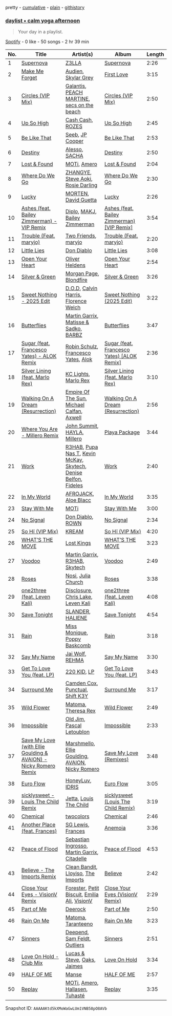 pretty - [cumulative](/playlists/cumulative/37i9dQZF1EP6YuccBxUcC1.md) - [plain](/playlists/plain/37i9dQZF1EP6YuccBxUcC1) - [githistory](https://github.githistory.xyz/mdn522/spotify-playlist-archive/blob/main/playlists/plain/37i9dQZF1EP6YuccBxUcC1)

### [daylist • calm yoga afternoon](https://open.spotify.com/playlist/37i9dQZF1EP6YuccBxUcC1)

> Your day in a playlist.

[Spotify](https://open.spotify.com/user/spotify) - 0 like - 50 songs - 2 hr 39 min

| No. | Title | Artist(s) | Album | Length |
|---|---|---|---|---|
| 1 | [Supernova](https://open.spotify.com/track/13dr6hf8qLjh7SIDEetQZZ) | [Z3LLA](https://open.spotify.com/artist/5GsXRkwr74MAPYBjrgUT02) | [Supernova](https://open.spotify.com/album/4vD3o8nVefQWef4WG1JsZW) | 2:26 |
| 2 | [Make Me Forget](https://open.spotify.com/track/4S0SLH2oXje7v2C5s0u4NC) | [Audien](https://open.spotify.com/artist/4xnMDfgEmXZEEDdITKcGuE), [Skylar Grey](https://open.spotify.com/artist/4utLUGcTvOJFr6aqIJtYWV) | [First Love](https://open.spotify.com/album/2wjn9mkCYKbfLzqPOGk9nP) | 3:15 |
| 3 | [Circles \(VIP Mix\)](https://open.spotify.com/track/0X9QsL3XTL3B4foiEyNhOd) | [Galantis](https://open.spotify.com/artist/4sTQVOfp9vEMCemLw50sbu), [PEACH MARTINE](https://open.spotify.com/artist/4xX9jZuIg4O1Cc59vjt0EP), [secs on the beach](https://open.spotify.com/artist/5zDEuV2X31GgJ4R0tPosmM) | [Circles \(VIP Mix\)](https://open.spotify.com/album/1lUSwojfHrx1Pcbgfwvqe4) | 2:50 |
| 4 | [Up So High](https://open.spotify.com/track/1vbDIJClwpLHi2gveN1qyn) | [Cash Cash](https://open.spotify.com/artist/1LOB7jTeEV14pHai6EXSzF), [ROZES](https://open.spotify.com/artist/6jsjhAEteAlY0vCiLvMLBA) | [Up So High](https://open.spotify.com/album/2VtTI06DCiiMvlPcdVArFI) | 2:45 |
| 5 | [Be Like That](https://open.spotify.com/track/2rwEdeTO3UwWh6QmouYeOw) | [Seeb](https://open.spotify.com/artist/5iNrZmtVMtYev5M9yoWpEq), [JP Cooper](https://open.spotify.com/artist/4kYGAK2zu9EAomwj3hXkXy) | [Be Like That](https://open.spotify.com/album/1nRQHGaNnl0C9RtA9Fo6rr) | 2:53 |
| 6 | [Destiny](https://open.spotify.com/track/226k90b2zBBhhnHtF5G7bB) | [Alesso](https://open.spotify.com/artist/4AVFqumd2ogHFlRbKIjp1t), [SACHA](https://open.spotify.com/artist/1VP5hxNzge9bfbtDvCJwFG) | [Destiny](https://open.spotify.com/album/6elqX6r1NOL3ZzyaC6pi1p) | 2:50 |
| 7 | [Lost & Found](https://open.spotify.com/track/6Op1DwzypHCPJaKvxzBVW6) | [MOTi](https://open.spotify.com/artist/1vo8zHmO1KzkuU9Xxh6J7W), [Amero](https://open.spotify.com/artist/6y98wK2RN9CyNuuN1l2icf) | [Lost & Found](https://open.spotify.com/album/0BeDkrWKnrvdJmCOADmjWw) | 2:04 |
| 8 | [Where Do We Go](https://open.spotify.com/track/6kJb1Y3iy2wfJW2iSp3mXQ) | [ZHANGYE](https://open.spotify.com/artist/1sZntnf0HWP0Rx392NSPwW), [Steve Aoki](https://open.spotify.com/artist/77AiFEVeAVj2ORpC85QVJs), [Rosie Darling](https://open.spotify.com/artist/6kDXH8d9LugUAsHIozzDAI) | [Where Do We Go](https://open.spotify.com/album/377QxEPZ8i3ayUMR7ULx39) | 2:30 |
| 9 | [Lucky](https://open.spotify.com/track/5ECf8gpBqmIUN7MWMN4WZx) | [MORTEN](https://open.spotify.com/artist/19HFRWmRCl27kTk6LeqAO8), [David Guetta](https://open.spotify.com/artist/1Cs0zKBU1kc0i8ypK3B9ai) | [Lucky](https://open.spotify.com/album/2CqOc7E7a4aQHEAD6ctS8I) | 2:26 |
| 10 | [Ashes \(feat\. Bailey Zimmerman\) \- VIP Remix](https://open.spotify.com/track/45WVf3fxD3MTCrlCW1Oapb) | [Diplo](https://open.spotify.com/artist/5fMUXHkw8R8eOP2RNVYEZX), [MAKJ](https://open.spotify.com/artist/3PtCud9dIdOv4exrzdZZ1C), [Bailey Zimmerman](https://open.spotify.com/artist/3win9vGIxFfBRag9S63wwf) | [Ashes \(feat\. Bailey Zimmerman\) \[VIP Remix\]](https://open.spotify.com/album/617yyTa2vqUBJnStJiPZL7) | 3:54 |
| 11 | [Trouble \(Feat\. maryjo\)](https://open.spotify.com/track/26wU3be0dhMFteDF5oiKOV) | [Two Friends](https://open.spotify.com/artist/44Ewva5aHOX00EwaX2D2mh), [maryjo](https://open.spotify.com/artist/1s8g8pcFxAOyuQwG4Tku0H) | [Trouble \(Feat\. maryjo\)](https://open.spotify.com/album/2FFuiTyNovRXk8l2wAXItF) | 2:20 |
| 12 | [Little Lies](https://open.spotify.com/track/7gA0Lp5H34o6EF9RUkHEeU) | [Don Diablo](https://open.spotify.com/artist/1l2ekx5skC4gJH8djERwh1) | [Little Lies](https://open.spotify.com/album/3r4Jl48LaSrHlKh0Lcqk7b) | 3:08 |
| 13 | [Open Your Heart](https://open.spotify.com/track/5M9QrXynpQIzRUyW7ewChS) | [Oliver Heldens](https://open.spotify.com/artist/5nki7yRhxgM509M5ADlN1p) | [Open Your Heart](https://open.spotify.com/album/3hPwSJrdp06ARs8P3nwdKy) | 2:54 |
| 14 | [Silver & Green](https://open.spotify.com/track/7jdtD6kIflLXyPE8qeHZxJ) | [Morgan Page](https://open.spotify.com/artist/1N9n8MSxrr4Emhb566493b), [Blondfire](https://open.spotify.com/artist/5ySYeIhqg4Rfs5tjteVMz3) | [Silver & Green](https://open.spotify.com/album/3WRV3QvWF8AppCTDSA3Dpe) | 3:26 |
| 15 | [Sweet Nothing \- 2025 Edit](https://open.spotify.com/track/4ClVzfSYEea03HjEoDYOX3) | [D.O.D](https://open.spotify.com/artist/0Cs47vvRsPgEfliBU9KDiB), [Calvin Harris](https://open.spotify.com/artist/7CajNmpbOovFoOoasH2HaY), [Florence Welch](https://open.spotify.com/artist/0IROOdQ2fQUcoaEPqt1Isg) | [Sweet Nothing \(2025 Edit\)](https://open.spotify.com/album/4i8AwmJIMxxO8RrXOkjm3p) | 3:22 |
| 16 | [⁠⁠Butterflies](https://open.spotify.com/track/129zR3hX9D2BYXOMtk2jaT) | [Martin Garrix](https://open.spotify.com/artist/60d24wfXkVzDSfLS6hyCjZ), [Matisse & Sadko](https://open.spotify.com/artist/2QMCcKIPHnjQaPPgoEst88), [BARBZ](https://open.spotify.com/artist/0I570b72DF4WXlk8zcKaPc) | [Butterflies](https://open.spotify.com/album/0e1KpmhEst3f1TPw8xJY8S) | 3:47 |
| 17 | [Sugar \(feat\. Francesco Yates\) \- ALOK Remix](https://open.spotify.com/track/00aGxt7uUbZVyPsUYYqqok) | [Robin Schulz](https://open.spotify.com/artist/3t5xRXzsuZmMDkQzgOX35S), [Francesco Yates](https://open.spotify.com/artist/5X1JzPIIonP3u9lA580pPT), [Alok](https://open.spotify.com/artist/0NGAZxHanS9e0iNHpR8f2W) | [Sugar \(feat\. Francesco Yates\) \[ALOK Remix\]](https://open.spotify.com/album/6hcAlzAQIlxm5M1U7kApO5) | 2:36 |
| 18 | [Silver Lining \(feat\. Marlo Rex\)](https://open.spotify.com/track/5U3fsTBPMrCOkS5WrdkUgq) | [KC Lights](https://open.spotify.com/artist/0bUZrFj7rstq07E4iAJHgZ), [Marlo Rex](https://open.spotify.com/artist/3honvvPh3jtS2fTJEYKexS) | [Silver Lining \(feat\. Marlo Rex\)](https://open.spotify.com/album/0juDvtfPJ97JuhvBbXP4M8) | 3:10 |
| 19 | [Walking On A Dream \(Resurrection\)](https://open.spotify.com/track/2RtqJsB923RiOCwK4hdHyn) | [Empire Of The Sun](https://open.spotify.com/artist/67hb7towEyKvt5Z8Bx306c), [Michael Calfan](https://open.spotify.com/artist/4CuipEvwcoQggmCV8jpKF9), [Axwell](https://open.spotify.com/artist/1xNmvlEiICkRlRGqlNFZ43) | [Walking On A Dream \(Resurrection\)](https://open.spotify.com/album/1pAZHgENwjeJdNpCQMr37E) | 2:56 |
| 20 | [Where You Are \- Millero Remix](https://open.spotify.com/track/3ukWtMaZrKTO9mp9Fp3hb4) | [John Summit](https://open.spotify.com/artist/7kNqXtgeIwFtelmRjWv205), [HAYLA](https://open.spotify.com/artist/4yX6mpMyBGf9UfvBB8JJrc), [Millero](https://open.spotify.com/artist/1g3D0SFLbUx6nuGgLSuegX) | [Playa Package](https://open.spotify.com/album/5aBan9hdzRhaHGAQC1AD1k) | 3:44 |
| 21 | [Work](https://open.spotify.com/track/52pH5uY6wKWUkBE1efRak8) | [R3HAB](https://open.spotify.com/artist/6cEuCEZu7PAE9ZSzLLc2oQ), [Pupa Nas T](https://open.spotify.com/artist/4vm90zckXYAA2AZGFStkmy), [Kevin McKay](https://open.spotify.com/artist/07VdEUK5mf0rifGeNqs0Wg), [Skytech](https://open.spotify.com/artist/4CrDEHL7ysNabeYvL3xjUX), [Denise Belfon](https://open.spotify.com/artist/20rSjugHQ6CwKR44JnteQf), [Fideles](https://open.spotify.com/artist/39RaU9BN81x3KBo299bwXs) | [Work](https://open.spotify.com/album/0pmVpC6Q5Avcf9kcDuP5fG) | 2:40 |
| 22 | [In My World](https://open.spotify.com/track/2gXZufRsrkTS2MOAnPkTXB) | [AFROJACK](https://open.spotify.com/artist/4D75GcNG95ebPtNvoNVXhz), [Aloe Blacc](https://open.spotify.com/artist/0id62QV2SZZfvBn9xpmuCl) | [In My World](https://open.spotify.com/album/0RjevZ5UL21eqgEhNYbvjp) | 3:35 |
| 23 | [Stay With Me](https://open.spotify.com/track/4AfxcLQxiNVJP7h2WmzoUz) | [MOTi](https://open.spotify.com/artist/1vo8zHmO1KzkuU9Xxh6J7W) | [Stay With Me](https://open.spotify.com/album/6mIOZRLVIm3ZG713UiUYEE) | 3:00 |
| 24 | [No Signal](https://open.spotify.com/track/2vVVyryBx99KGMNd4pFZcA) | [Don Diablo](https://open.spotify.com/artist/1l2ekx5skC4gJH8djERwh1), [ROWN](https://open.spotify.com/artist/4WZfWEaVAJg0Sil7Ju7iea) | [No Signal](https://open.spotify.com/album/70xZauwZvwVCXGjKNVlbTq) | 2:34 |
| 25 | [So Hï \(VIP Mix\)](https://open.spotify.com/track/2E4ducuUkzT3utPrfElnUc) | [KREAM](https://open.spotify.com/artist/0DdDnziut7wOo6cAYWVZC5) | [So Hï \(VIP Mix\)](https://open.spotify.com/album/2BgEBlTxbBl7H1sgqRH5Ae) | 4:20 |
| 26 | [WHAT’S THE MOVE](https://open.spotify.com/track/3KpoZb7aHGInmOdqnCAMW1) | [Lost Kings](https://open.spotify.com/artist/3hyEbRtp617pNCuuQjyOmc) | [WHAT’S THE MOVE](https://open.spotify.com/album/5cna7De8seHrhC72107sBl) | 3:23 |
| 27 | [Voodoo](https://open.spotify.com/track/7sKCIyN4Sdeo7OBBUeMCfy) | [Martin Garrix](https://open.spotify.com/artist/60d24wfXkVzDSfLS6hyCjZ), [R3HAB](https://open.spotify.com/artist/6cEuCEZu7PAE9ZSzLLc2oQ), [Skytech](https://open.spotify.com/artist/4CrDEHL7ysNabeYvL3xjUX) | [Voodoo](https://open.spotify.com/album/0JnmszyYOgIIF7x4GLILSM) | 2:49 |
| 28 | [Roses](https://open.spotify.com/track/6EEXnHK3SYLTj74ynXAHtj) | [Nosi](https://open.spotify.com/artist/4XECs6DHU3xRrr0uydWY2R), [Julia Church](https://open.spotify.com/artist/4dHGNdVhBxCJUyMk9dR727) | [Roses](https://open.spotify.com/album/2qIx0ueLDqtvYJtZdOLffk) | 3:38 |
| 29 | [one2three \(feat\. Leven Kali\)](https://open.spotify.com/track/6dQxsPVLqXnJgiLLWJRE5x) | [Disclosure](https://open.spotify.com/artist/6nS5roXSAGhTGr34W6n7Et), [Chris Lake](https://open.spotify.com/artist/5Igpc9iLZ3YGtKeYfSrrOE), [Leven Kali](https://open.spotify.com/artist/5YZ5AExR68U3ZblH6HcO6B) | [one2three \(feat\. Leven Kali\)](https://open.spotify.com/album/6VkJuZchHVpZDxGbLrTtdd) | 4:08 |
| 30 | [Save Tonight](https://open.spotify.com/track/7cWwJEQD7tY1MF5Tvulk18) | [SLANDER](https://open.spotify.com/artist/20DZAfCuP1TKZl5KcY7z3Q), [HALIENE](https://open.spotify.com/artist/1sKIizVYeHkGy7Tjmn9QRj) | [Save Tonight](https://open.spotify.com/album/1K3fui1UUsau7Cpzzp0ttq) | 4:54 |
| 31 | [Rain](https://open.spotify.com/track/5UzmK3aMmpW9X1pKjRdrMi) | [Miss Monique](https://open.spotify.com/artist/29TpNOsTNYbLb6Xa10H0PR), [Poppy Baskcomb](https://open.spotify.com/artist/4STmXOXUF3UieHU46NWLVt) | [Rain](https://open.spotify.com/album/3BiRyCQFu9ftb7sASphBHQ) | 3:18 |
| 32 | [Say My Name](https://open.spotify.com/track/31xap7wcReOw50PxpEdh4C) | [Jai Wolf](https://open.spotify.com/artist/24V5UY0nChKpnb1TBPJhCw), [REHMA](https://open.spotify.com/artist/528kmCx2HGqrT4G9sXCDuD) | [Say My Name](https://open.spotify.com/album/0FzK089OhhE9ClJLa6t7zI) | 3:30 |
| 33 | [Get To Love You \(feat\. LP\)](https://open.spotify.com/track/1ZKPKDt8wbGVhgyRjjtC8X) | [220 KID](https://open.spotify.com/artist/4Euia7UzdRshy1DJOSMTcs), [LP](https://open.spotify.com/artist/0J7U24vlOOIeMpuaO6Q85A) | [Get To Love You \(feat\. LP\)](https://open.spotify.com/album/2zeUvevJOeuYGMDKGmMDzQ) | 3:43 |
| 34 | [Surround Me](https://open.spotify.com/track/51I5TnEKANW1F8I5MiTc83) | [Camden Cox](https://open.spotify.com/artist/5mNpMP01Co4vXZ3U0fWP3C), [Punctual](https://open.spotify.com/artist/1ocnIbhFWM9bSPrd7Hu4zF), [Shift K3Y](https://open.spotify.com/artist/26OrZl5U3VNGHU9qUj8EcM) | [Surround Me](https://open.spotify.com/album/6R4BEvUHqgGASLcvpnbamM) | 3:17 |
| 35 | [Wild Flower](https://open.spotify.com/track/0OGc2M0atKhj1ElApr3NAW) | [Matoma](https://open.spotify.com/artist/4YXycRbyyAE0wozTk7QMEq), [Theresa Rex](https://open.spotify.com/artist/6t9tbRO9Lv6Oq6xtVwfdrn) | [Wild Flower](https://open.spotify.com/album/4m0OUC5ugCo5SeNhqmkWIv) | 2:49 |
| 36 | [Impossible](https://open.spotify.com/track/6POb8vdUWnpsueqEHCP641) | [Old Jim](https://open.spotify.com/artist/6v2YWK8EvCyut0QtBcAypu), [Pascal Letoublon](https://open.spotify.com/artist/0oXTS2yHUnuji1R7kc9J9a) | [Impossible](https://open.spotify.com/album/5SvwIKWKLhDN354SrpXsnq) | 2:33 |
| 37 | [Save My Love \(with Ellie Goulding & AVAION\) \- Nicky Romero Remix](https://open.spotify.com/track/2aVSrykCFjiyKjQGyhpqnF) | [Marshmello](https://open.spotify.com/artist/64KEffDW9EtZ1y2vBYgq8T), [Ellie Goulding](https://open.spotify.com/artist/0X2BH1fck6amBIoJhDVmmJ), [AVAION](https://open.spotify.com/artist/5oJvmyeWzyeahRtjup3Oys), [Nicky Romero](https://open.spotify.com/artist/5ChF3i92IPZHduM7jN3dpg) | [Save My Love \(Remixes\)](https://open.spotify.com/album/5CDR6gbFV74CAGeSsgurMz) | 3:48 |
| 38 | [Euro Flow](https://open.spotify.com/track/0QgE29v3AaacwaB1OHRUYK) | [HoneyLuv](https://open.spotify.com/artist/1sl3gVNz3Nxd4poA8f76sl), [IDRIS](https://open.spotify.com/artist/0Dc2rdPzleezxhvQhQbXuS) | [Euro Flow](https://open.spotify.com/album/0696fKl0CDhd2LXLPtNMB8) | 3:05 |
| 39 | [sicklysweet \- Louis The Child Remix](https://open.spotify.com/track/1tV9JcGyUUskdssH7TZ04Y) | [Jetta](https://open.spotify.com/artist/51V0E9ipJyIj7yFDkaLx96), [Louis The Child](https://open.spotify.com/artist/7wg1qvie3KqDNQbAkTdbX0) | [sicklysweet \(Louis The Child Remix\)](https://open.spotify.com/album/2LOlTZ7ntbxBWvymImI5HN) | 3:19 |
| 40 | [Chemical](https://open.spotify.com/track/3i4cqv5kDL8yrtDh0nhLOt) | [twocolors](https://open.spotify.com/artist/7ACEUD7UsmmXrnj4OLt8f9) | [Chemical](https://open.spotify.com/album/7LfijFiXqtqNa54hvbhKWH) | 2:46 |
| 41 | [Another Place \(feat\. Frances\)](https://open.spotify.com/track/61eLbzsRkyGfRV8KcAVDGG) | [SG Lewis](https://open.spotify.com/artist/0GG2cWaonE4JPrjcCCQ1EG), [Frances](https://open.spotify.com/artist/4m6VmvHDXWmVdIw6EJGQ86) | [Anemoia](https://open.spotify.com/album/3kse3e9XxmIedJb9bfjErH) | 3:36 |
| 42 | [Peace of Flood](https://open.spotify.com/track/70LDxWCoJKuxpgtErYHDQb) | [Sebastian Ingrosso](https://open.spotify.com/artist/6hyMWrxGBsOx6sWcVj1DqP), [Martin Garrix](https://open.spotify.com/artist/60d24wfXkVzDSfLS6hyCjZ), [Citadelle](https://open.spotify.com/artist/6Mek67pKmBw5N3FZnAc2J8) | [Peace of Flood](https://open.spotify.com/album/28YMaSE5kx5tM9HpdafuCh) | 4:53 |
| 43 | [Believe \- The Imports Remix](https://open.spotify.com/track/7DIfD3xnsUpb1Ylm6Lf5N8) | [Clean Bandit](https://open.spotify.com/artist/6MDME20pz9RveH9rEXvrOM), [Lloyiso](https://open.spotify.com/artist/3CrKgAMSBXsnTugbUqpu6g), [The Imports](https://open.spotify.com/artist/0scPhUy5Yn2baMP06dvZAv) | [Believe](https://open.spotify.com/album/4k3pXAx7aiF9IQ0bIriGkF) | 2:42 |
| 44 | [Close Your Eyes \- VisionV Remix](https://open.spotify.com/track/1nOqnL9f1QbSrwCQILSYjI) | [Forester](https://open.spotify.com/artist/3d13oWvwmjcodRr3NzdArc), [Petit Biscuit](https://open.spotify.com/artist/6gK1Uct5FEdaUWRWpU4Cl2), [Emilia Ali](https://open.spotify.com/artist/4k5j2KkfsE7yGO46C0Hm1G), [VisionV](https://open.spotify.com/artist/5mOO1KIfKb5HY8ieKjG9Qf) | [Close Your Eyes \(VisionV Remix\)](https://open.spotify.com/album/0L9MMuZywmc62z1U7ZyAih) | 2:29 |
| 45 | [Part of Me](https://open.spotify.com/track/4pPCQATIQCESmDKMBItP9V) | [Deerock](https://open.spotify.com/artist/3BCouSmFlw2lHBmJmi1umh) | [Part of Me](https://open.spotify.com/album/5WzTtCrxO3AdbUjpzFhUFR) | 2:50 |
| 46 | [Rain On Me](https://open.spotify.com/track/5ETXuT23SrlP2zCTfpOgud) | [Matoma](https://open.spotify.com/artist/4YXycRbyyAE0wozTk7QMEq), [Taranteeno](https://open.spotify.com/artist/1CQgTaWBZNTNzIZ7KBTouW) | [Rain On Me](https://open.spotify.com/album/0MgzNCWYqK65RY2Xc4nBEc) | 3:23 |
| 47 | [Sinners](https://open.spotify.com/track/4ThPeTmt3I8Q5w1GZ4FbCv) | [Deepend](https://open.spotify.com/artist/0uGApGjjFXKwUOAqYBeX7B), [Sam Feldt](https://open.spotify.com/artist/20gsENnposVs2I4rQ5kvrf), [Outliers](https://open.spotify.com/artist/49D9GLjnzBcsaKiUByAMQL) | [Sinners](https://open.spotify.com/album/3xNaUHRZ8aH7JpJfrxnEw2) | 2:51 |
| 48 | [Love On Hold \- Club Mix](https://open.spotify.com/track/6IohpGsyVtMX84kGoVk3Jm) | [Lucas & Steve](https://open.spotify.com/artist/5wwneIFdawNgQ7GvKK29Z3), [Oaks](https://open.spotify.com/artist/1X2sRzO3K7Uvry9JWbG2iO), [Jaimes](https://open.spotify.com/artist/6EdfpkgBzauysFts2D0LSO) | [Love On Hold](https://open.spotify.com/album/2sRoX1bA1cOY17AGx2tGpY) | 3:34 |
| 49 | [HALF OF ME](https://open.spotify.com/track/0F5AXIjfc1BDscLXspLwQh) | [Manse](https://open.spotify.com/artist/2jGvmFH6YE352p9LKmuB0y) | [HALF OF ME](https://open.spotify.com/album/5yTvbFVBP79PdEwzhgxXXR) | 2:57 |
| 50 | [Replay](https://open.spotify.com/track/6r8LB4HgCvl3t3xs51xWIt) | [MOTi](https://open.spotify.com/artist/1vo8zHmO1KzkuU9Xxh6J7W), [Amero](https://open.spotify.com/artist/6y98wK2RN9CyNuuN1l2icf), [Hallasen](https://open.spotify.com/artist/0stEc1T1y9bWD4BKxyqd1C), [Tuhasté](https://open.spotify.com/artist/7LKwoXglAwrUGNt6VTiuRN) | [Replay](https://open.spotify.com/album/481xqHgFS15ozXsRyWZVxr) | 3:35 |

Snapshot ID: `AAAAAKtd5kXMoWaGwLUm1VNB58pO8AVb`
